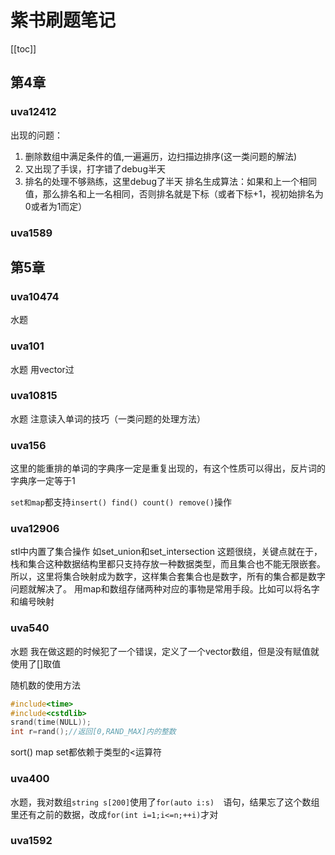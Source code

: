 # 紫书刷题笔记

[[toc]]

## 第4章
### uva12412
出现的问题：

1. 删除数组中满足条件的值,一遍遍历，边扫描边排序(这一类问题的解法)
2. 又出现了手误，打字错了debug半天
3. 排名的处理不够熟练，这里debug了半天
排名生成算法：如果和上一个相同值，那么排名和上一名相同，否则排名就是下标（或者下标+1，视初始排名为0或者为1而定）


### uva1589

## 第5章

### uva10474
水题

### uva101
水题 用vector过
### uva10815
水题 注意读入单词的技巧（一类问题的处理方法）

### uva156
这里的能重排的单词的字典序一定是重复出现的，有这个性质可以得出，反片词的字典序一定等于1

`set和map`都支持`insert() find() count() remove()`操作
### uva12906
stl中内置了集合操作 如set_union和set_intersection
这题很绕，关键点就在于，栈和集合这种数据结构里都只支持存放一种数据类型，而且集合也不能无限嵌套。所以，这里将集合映射成为数字，这样集合套集合也是数字，所有的集合都是数字
问题就解决了。
用map和数组存储两种对应的事物是常用手段。比如可以将名字和编号映射
### uva540
水题 我在做这题的时候犯了一个错误，定义了一个vector<queue>数组，但是没有赋值就使用了[]取值

随机数的使用方法 
```cpp
#include<time>
#include<cstdlib>
srand(time(NULL));
int r=rand();//返回[0,RAND_MAX]内的整数
```
sort() map set都依赖于类型的<运算符

### uva400
水题，我对数组`string s[200]`使用了` for(auto i:s)   `语句，结果忘了这个数组里还有之前的数据，改成`for(int i=1;i<=n;++i)`才对

### uva1592



